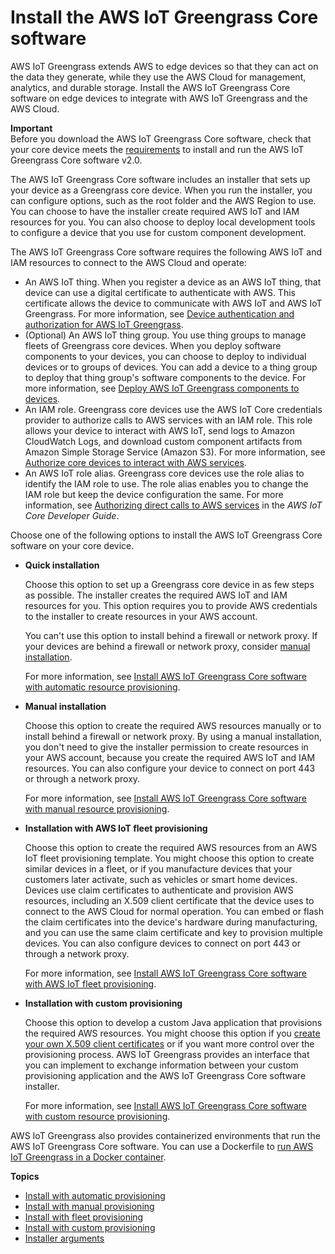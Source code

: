 # Install the AWS IoT Greengrass Core software<a name="install-greengrass-core-v2"></a>

AWS IoT Greengrass extends AWS to edge devices so that they can act on the data they generate, while they use the AWS Cloud for management, analytics, and durable storage\. Install the AWS IoT Greengrass Core software on edge devices to integrate with AWS IoT Greengrass and the AWS Cloud\.

**Important**  
Before you download the AWS IoT Greengrass Core software, check that your core device meets the [requirements](setting-up.md#greengrass-v2-requirements) to install and run the AWS IoT Greengrass Core software v2\.0\.

The AWS IoT Greengrass Core software includes an installer that sets up your device as a Greengrass core device\. When you run the installer, you can configure options, such as the root folder and the AWS Region to use\. You can choose to have the installer create required AWS IoT and IAM resources for you\. You can also choose to deploy local development tools to configure a device that you use for custom component development\.

The AWS IoT Greengrass Core software requires the following AWS IoT and IAM resources to connect to the AWS Cloud and operate:
+ An AWS IoT thing\. When you register a device as an AWS IoT thing, that device can use a digital certificate to authenticate with AWS\. This certificate allows the device to communicate with AWS IoT and AWS IoT Greengrass\. For more information, see [Device authentication and authorization for AWS IoT Greengrass](device-auth.md)\.
+ \(Optional\) An AWS IoT thing group\. You use thing groups to manage fleets of Greengrass core devices\. When you deploy software components to your devices, you can choose to deploy to individual devices or to groups of devices\. You can add a device to a thing group to deploy that thing group's software components to the device\. For more information, see [Deploy AWS IoT Greengrass components to devices](manage-deployments.md)\.
+ An IAM role\. Greengrass core devices use the AWS IoT Core credentials provider to authorize calls to AWS services with an IAM role\. This role allows your device to interact with AWS IoT, send logs to Amazon CloudWatch Logs, and download custom component artifacts from Amazon Simple Storage Service \(Amazon S3\)\. For more information, see [Authorize core devices to interact with AWS services](device-service-role.md)\.
+ An AWS IoT role alias\. Greengrass core devices use the role alias to identify the IAM role to use\. The role alias enables you to change the IAM role but keep the device configuration the same\. For more information, see [Authorizing direct calls to AWS services](https://docs.aws.amazon.com/iot/latest/developerguide/authorizing-direct-aws.html) in the *AWS IoT Core Developer Guide*\.

Choose one of the following options to install the AWS IoT Greengrass Core software on your core device\.
+ **Quick installation**

  Choose this option to set up a Greengrass core device in as few steps as possible\. The installer creates the required AWS IoT and IAM resources for you\. This option requires you to provide AWS credentials to the installer to create resources in your AWS account\.

  You can't use this option to install behind a firewall or network proxy\. If your devices are behind a firewall or network proxy, consider [manual installation](manual-installation.md)\.

  For more information, see [Install AWS IoT Greengrass Core software with automatic resource provisioning](quick-installation.md)\.
+ **Manual installation**

  Choose this option to create the required AWS resources manually or to install behind a firewall or network proxy\. By using a manual installation, you don't need to give the installer permission to create resources in your AWS account, because you create the required AWS IoT and IAM resources\. You can also configure your device to connect on port 443 or through a network proxy\.

  For more information, see [Install AWS IoT Greengrass Core software with manual resource provisioning](manual-installation.md)\.
+ **Installation with AWS IoT fleet provisioning**

  Choose this option to create the required AWS resources from an AWS IoT fleet provisioning template\. You might choose this option to create similar devices in a fleet, or if you manufacture devices that your customers later activate, such as vehicles or smart home devices\. Devices use claim certificates to authenticate and provision AWS resources, including an X\.509 client certificate that the device uses to connect to the AWS Cloud for normal operation\. You can embed or flash the claim certificates into the device's hardware during manufacturing, and you can use the same claim certificate and key to provision multiple devices\. You can also configure devices to connect on port 443 or through a network proxy\.

  For more information, see [Install AWS IoT Greengrass Core software with AWS IoT fleet provisioning](fleet-provisioning.md)\.
+ **Installation with custom provisioning**

  Choose this option to develop a custom Java application that provisions the required AWS resources\. You might choose this option if you [create your own X\.509 client certificates](https://docs.aws.amazon.com/iot/latest/developerguide/device-certs-your-own.html) or if you want more control over the provisioning process\. AWS IoT Greengrass provides an interface that you can implement to exchange information between your custom provisioning application and the AWS IoT Greengrass Core software installer\.

  For more information, see [Install AWS IoT Greengrass Core software with custom resource provisioning](custom-provisioning.md)\.

AWS IoT Greengrass also provides containerized environments that run the AWS IoT Greengrass Core software\. You can use a Dockerfile to [run AWS IoT Greengrass in a Docker container](run-greengrass-docker.md)\.

**Topics**
+ [Install with automatic provisioning](quick-installation.md)
+ [Install with manual provisioning](manual-installation.md)
+ [Install with fleet provisioning](fleet-provisioning.md)
+ [Install with custom provisioning](custom-provisioning.md)
+ [Installer arguments](configure-installer.md)